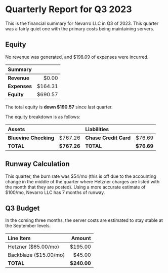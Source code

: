 # Quarterly Report for Q3 2023

This is the financial summary for Nevarro LLC in Q3 of 2023. This quarter was a
fairly quiet one with the primary costs being maintaining servers.

## Equity

No revenue was generated, and $198.09 of expenses were incurred.

| **Summary**  |         |
| :----------- | ------: |
| **Revenue**  |   $0.00 |
| **Expenses** | $164.31 |
| **Equity**   | $690.57 |

The total equity is **down $190.57** since last quarter.

The equity breakdown is as follows:

| **Assets**            |             | **Liabilities**       |            |
| :-------------------- | ----------: | :-------------------- | ---------: |
| **Bluevine Checking** |     $767.26 | **Chase Credit Card** |     $76.69 |
| **TOTAL**             | **$767.26** | **TOTAL**             | **$76.69** |

## Runway Calculation

This quarter, the burn rate was $54/mo (this is off due to the accounting change
in the middle of the quarter where Hetzner charges are listed with the month
that they are posted). Using a more accurate estimate of $100/mo, Nevarro LLC
has 7 months of runway.

## Q3 Budget

In the coming three months, the server costs are estimated to stay stable at the
September levels.

| **Line Item**         |  **Amount** |
| :-------------------- | ----------: |
| Hetzner ($65.00/mo)   |     $195.00 |
| Backblaze ($15.00/mo) |      $45.00 |
| **TOTAL**             | **$240.00** |

